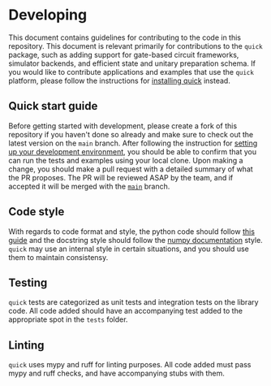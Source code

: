 # Developing

This document contains guidelines for contributing to the code in this
repository. This document is relevant primarily for contributions to the `quick`
package, such as adding support for gate-based circuit frameworks, simulator backends,
and efficient state and unitary preparation schema. If you would like to contribute
applications and examples that use the `quick` platform, please follow the instructions
for [installing quick][official_install] instead.

[official_install]: https://qualition.github.io/quick/latest/using/quick_start.html#install-quick

## Quick start guide

Before getting started with development, please create a fork of this repository
if you haven't done so already and make sure to check out the latest version on
the `main` branch. After following the instruction for [setting up your
development environment](./Dev_Setup.md), you should be able to confirm that
you can run the tests and examples using your local clone. Upon making a change,
you should make a pull request with a detailed summary of what the PR proposes.
The PR will be reviewed ASAP by the team, and if accepted it will be merged
with the [`main`](https://github.com/Qualition/quick/tree/main) branch.

## Code style

With regards to code format and style, the python code should follow [this guide](python_style)
and the docstring style should follow the [numpy documentation](numpy_style) style. `quick` may
use an internal style in certain situations, and you should use them to maintain consistensy.

[python_style]: https://google.github.io/styleguide/pyguide.html
[numpy_style]: https://numpydoc.readthedocs.io/en/latest/format.html

## Testing

`quick` tests are categorized as unit tests and integration tests on the library code.
All code added should have an accompanying test added to the appropriate spot in the
`tests` folder.

## Linting

`quick` uses mypy and ruff for linting purposes. All code added must pass mypy and ruff checks,
and have accompanying stubs with them.